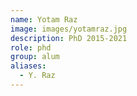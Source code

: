 ```yaml
---
name: Yotam Raz
image: images/yotamraz.jpg
description: PhD 2015-2021 
role: phd
group: alum
aliases:
  - Y. Raz
---
```



